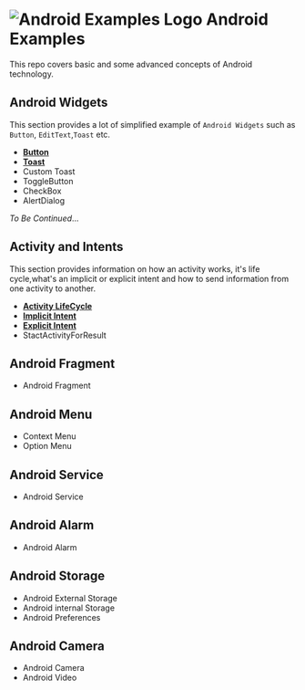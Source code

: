 # ![Android Examples Logo](https://github.com/fouliex/AndroidExamples/blob/master/Resources/images/AndroidExamplesLogo.jpg) Android Examples

This repo covers basic and some advanced concepts of Android technology.

## Android Widgets
This section provides  a lot of simplified example of `Android Widgets` such as `Button`, `EditText`,`Toast` etc.
* [**Button**](https://github.com/fouliex/AndroidExamples/tree/master/1.AndroidWidgets/AndroidButton)
* [**Toast**](https://github.com/fouliex/AndroidExamples/tree/master/1.AndroidWidgets/AndroidToast)
* Custom Toast
* ToggleButton
* CheckBox
* AlertDialog

 _To Be Continued_...


## Activity and Intents
This section provides information on how an activity works, it's life cycle,what's an implicit or explicit intent and how to send information from one activity to another.
*	[**Activity LifeCycle**](https://github.com/fouliex/AndroidExamples/tree/master/2.AndroidActivityAndIntents/AndroidActivity)
*	[**Implicit Intent**](https://github.com/fouliex/AndroidExamples/tree/master/2.AndroidActivityAndIntents/AndroidIntents)
*	[**Explicit Intent**](https://github.com/fouliex/AndroidExamples/tree/master/2.AndroidActivityAndIntents/AndroidIntents)
* 	StactActivityForResult

## Android Fragment
* Android Fragment

## Android Menu
* Context Menu
* Option Menu

## Android Service
* Android Service

## Android Alarm
* Android Alarm

## Android Storage
* Android External Storage
* Android internal Storage
* Android Preferences

## Android Camera
* Android Camera
* Android Video
